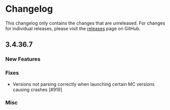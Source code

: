 # Changelog

This changelog only contains the changes that are unreleased. For changes for individual releases, please visit the
[releases](https://github.com/ATLauncher/ATLauncher/releases) page on GitHub.

## 3.4.36.7

### New Features

### Fixes
- Versions not parsing correctly when launching certain MC versions causing crashes [#919]

### Misc
